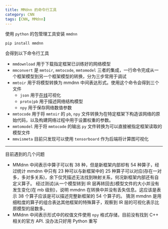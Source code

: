 ```yaml
---
title: MMdnn 的命令行工具
category: CNN
tags: [CNN, MMdnn]
---
```


使用 `python` 的包管理工具安装 `mmdnn`

```shell
pip install mmdnn
```

会得到以下命令行工具

- `mmdownload`
  用于下载指定框架已训练好的网络模型
- `mmconvert`
  是 `mmtoir`, `mmtocode`, `mmtomodel` 三者的集成，一行命令完成从一个框架模型到另一个框架模型的转换，分为三步常用于调试
- `mmtoir`
  用于将模型转换为 mmdnn 中间表达形式。使用这个命令会得到三个文件
  - `json` 用于[在线](http://mmdnn.eastasia.cloudapp.azure.com:8080/)可视化
  - `proto|pb` 用于描述网络结构模型
  - `npy` 用于保存网络数值参数
- `mmtocode`
  用于将 `mmtoir` 的 `pb`, `npy` 文件转换为在特定框架下构造该网络的原始代码，以及构建网络过程中用于设置权重的参数。
- `mmtomodel`
  用于将 `mmtocode` 的输出 `py` 文件转换为可以直接被指定框架读取的模型文件
- `mmvismeta`
  目前只发现可以使用 `tensorboard` 作为后端将计算图可视化

---

目前遇到的几个问题

- MMdnn 中间表示中算子可以有 38 种，但是新框架内部却有 54 种算子，经过统计 mmdnn 中只有 23 种可以与新框架中的 25 种算子可以对应(存在一对多，多对多关系)，余下仅凭描述无法找到映射关系，何况新框架内部还有自定义算子。
  经过测试(从一个模型转到 IR 层再转回去)模型文件的大小并没有发生变化(在 mb 级别)，说明 mmdnn 在转换中并没有丢失信息。这应该是表示 38 个算子应该是可以描述完整新框架的 54 个算子的。
  猜测 mmdnn 是用细粒度的算子的组合表达其他框架的特殊算子，观察到 IR 层的可视化表示比原模型的层数多。
- MMdnn 中间表示形式中的权值文件使用 `npy` 格式存储，目前没有找到 C++ 相关的官方 API.
  没办法只好用 Python 重写